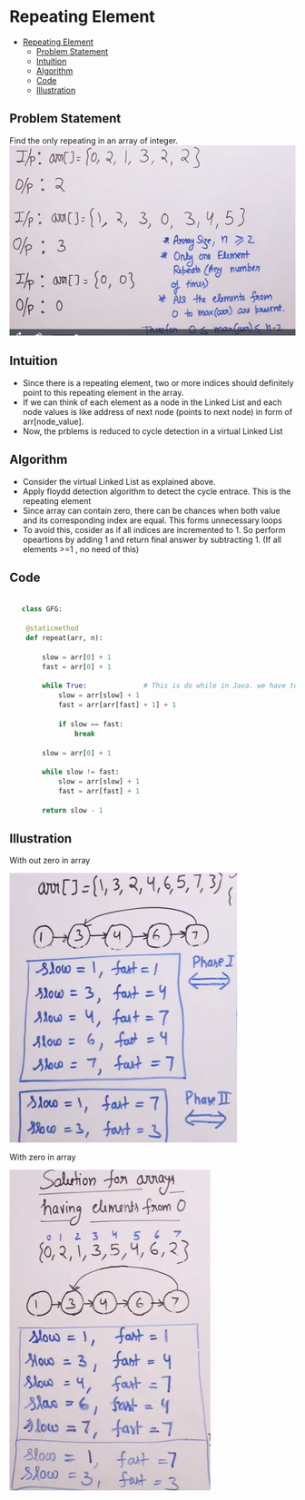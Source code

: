 # Repeating Element
- [Repeating Element](#repeating-element)
  - [Problem Statement](#problem-statement)
  - [Intuition](#intuition)
  - [Algorithm](#algorithm)
  - [Code](#code)
  - [Illustration](#illustration)

## Problem Statement
Find the only repeating in an array of integer.
![](Assets/2023-02-23-10-53-36.png)

## Intuition
- Since there is a repeating element, two or more indices should definitely point to this repeating element in the array.
- If we can think of each element as a node in the Linked List and each node values is like address of next node (points to next node) in form of arr[node_value].
- Now, the prblems is reduced to cycle detection in a virtual Linked List 
  
## Algorithm
- Consider the virtual Linked List as explained above.
- Apply floydd detection algorithm to detect the cycle entrace. This is the repeating element
- Since array can contain zero, there can be chances when both value and its corresponding index are equal. This forms unnecessary loops
- To avoid this, cosider as if  all indices are incremented to 1. So perform opeartions by adding 1 and return final answer by subtracting 1. (If all elements >=1 , no need of this) 

## Code 

```python

   class GFG:

    @staticmethod
    def repeat(arr, n):

        slow = arr[0] + 1
        fast = arr[0] + 1

        while True:              # This is do while in Java. we have to usw while loop here. Sice slow and fast are equal at beginning
            slow = arr[slow] + 1
            fast = arr[arr[fast] + 1] + 1

            if slow == fast:
                break

        slow = arr[0] + 1

        while slow != fast:
            slow = arr[slow] + 1
            fast = arr[fast] + 1

        return slow - 1

```

## Illustration
With out zero in array

![](Assets/2023-02-23-11-13-21.png)

With zero in array

![](Assets/2023-02-23-11-14-38.png)